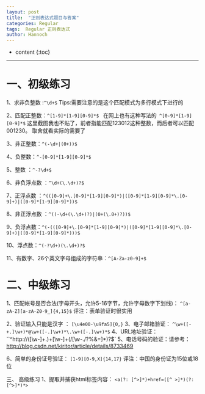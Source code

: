 ```yaml
---
layout: post
title:  "正则表达式题目与答案"
categories: Regular
tags:  Regular 正则表达式
author: Hannoch
---
```


* content
{:toc}
---
# 一、初级练习
1、求非负整数 :`^\d+$` 
 Tips:需要注意的是这个匹配模式为多行模式下进行的
 
2、匹配正整数：`^[1-9]*[1-9][0-9]*$ `
在网上也有这种写法的` ^[0-9]*[1-9][0-9]*$`
这里截图我也不贴了，前者指能匹配123012这种整数，而后者可以匹配001230。
取舍就看实际的需要了

3、非正整数：`^(-\d+|(0+))$`

4、负整数：`^-[0-9]*[1-9][0-9]*$ `

5、整数 ：`^-?\d+$`

6、非负浮点数 ：`^\d+(\.\d+)?$`

7、正浮点数 ：`^(([0-9]+\.[0-9]*[1-9][0-9]*)|([0-9]*[1-9][0-9]*\.[0-9]+)|([0-9]*[1-9][0-9]*))$`

8、非正浮点数 ：`^((-\d+(\.\d+)?)|(0+(\.0+)?))$`

9、负浮点数：`^(-(([0-9]+\.[0-9]*[1-9][0-9]*)|([0-9]*[1-9][0-9]*\.[0-9]+)|([0-9]*[1-9][0-9]*)))$`

10、浮点数：`^(-?\d+)(\.\d+)?$`

11、有数字、26个英文字母组成的字符串：`^[A-Za-z0-9]+$`

# 二、中级练习
 
1、匹配帐号是否合法(字母开头，允许5-16字节，允许字母数字下划线)：
`^[a-zA-Z][a-zA-Z0-9_]{4,15}$`
评注：表单验证时很实用

2、验证输入只能是汉字 ：
`[\u4e00-\u9fa5]{0,}`
3、电子邮箱验证：
`^\w+([-+.]\w+)*@\w+([-.]\w+)*\.\w+([-.]\w+)*$`
4、URL地址验证：
``^http://([\w-]+\.)+[\w-]+(/[\w-./?%&=]*)?$`
5、电话号码的验证：请参考：http://blog.csdn.net/kiritor/article/details/8733469

6、简单的身份证号验证：
`[1-9][0-9,X]{14,17}`
评注：中国的身份证为15位或18位
        
三、 高级练习
1、提取并捕获html标签内容：
`<a(?: [^>]*)+href=([^ >]*)(?: [^>]*)*>`
